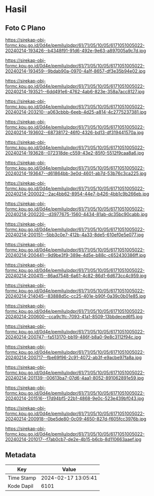 # Hasil

## Foto C Plano

https://sirekap-obj-formc.kpu.go.id/0d4e/pemilu/pdpr/61/71/05/10/05/6171051005022-20240214-193426--b4348f91-91d6-492e-9e63-a897005a9c7d.jpg

https://sirekap-obj-formc.kpu.go.id/0d4e/pemilu/pdpr/61/71/05/10/05/6171051005022-20240214-193459--9bdab90a-0970-4a1f-8657-df3e35b94e02.jpg

https://sirekap-obj-formc.kpu.go.id/0d4e/pemilu/pdpr/61/71/05/10/05/6171051005022-20240214-193521--6dd491e6-4762-4ab6-823e-358a7acc8127.jpg

https://sirekap-obj-formc.kpu.go.id/0d4e/pemilu/pdpr/61/71/05/10/05/6171051005022-20240214-203210--a063cbbb-6eeb-4d25-a814-4c2775237381.jpg

https://sirekap-obj-formc.kpu.go.id/0d4e/pemilu/pdpr/61/71/05/10/05/6171051005022-20240214-193602--68738172-46f0-4326-bd13-df319441570a.jpg

https://sirekap-obj-formc.kpu.go.id/0d4e/pemilu/pdpr/61/71/05/10/05/6171051005022-20240214-193628--072318de-c559-43e2-85f0-5512f9caa8a6.jpg

https://sirekap-obj-formc.kpu.go.id/0d4e/pemilu/pdpr/61/71/05/10/05/6171051005022-20240214-193647--d61864bb-3e0d-4601-ab7d-53b76c3ca225.jpg

https://sirekap-obj-formc.kpu.go.id/0d4e/pemilu/pdpr/61/71/05/10/05/6171051005022-20240214-200022--2ac4bb62-8954-44e7-b426-4bb1c9b266eb.jpg

https://sirekap-obj-formc.kpu.go.id/0d4e/pemilu/pdpr/61/71/05/10/05/6171051005022-20240214-200220--d3977675-1560-4434-81ab-dc35bc90cabb.jpg

https://sirekap-obj-formc.kpu.go.id/0d4e/pemilu/pdpr/61/71/05/10/05/6171051005022-20240214-200151--5bb3c0e7-412b-4a33-8de5-610ef0e5e077.jpg

https://sirekap-obj-formc.kpu.go.id/0d4e/pemilu/pdpr/61/71/05/10/05/6171051005022-20240214-200441--9d9be3f9-389e-4d5e-b88c-c652430386ff.jpg

https://sirekap-obj-formc.kpu.go.id/0d4e/pemilu/pdpr/61/71/05/10/05/6171051005022-20240214-200415--86ad7548-6a61-4c82-86d1-6d673cc4c959.jpg

https://sirekap-obj-formc.kpu.go.id/0d4e/pemilu/pdpr/61/71/05/10/05/6171051005022-20240214-214045--83888d5c-cc25-401e-b90f-0a39c0b01e85.jpg

https://sirekap-obj-formc.kpu.go.id/0d4e/pemilu/pdpr/61/71/05/10/05/6171051005022-20240214-200600--cca9c1fc-7093-41a1-8509-13bbdeced6f5.jpg

https://sirekap-obj-formc.kpu.go.id/0d4e/pemilu/pdpr/61/71/05/10/05/6171051005022-20240214-200747--fa513170-bb19-486f-b8a0-9e8c3112f94c.jpg

https://sirekap-obj-formc.kpu.go.id/0d4e/pemilu/pdpr/61/71/05/10/05/6171051005022-20240214-200717--fbe69f96-2c91-4072-ab3f-e9acbe97fa8a.jpg

https://sirekap-obj-formc.kpu.go.id/0d4e/pemilu/pdpr/61/71/05/10/05/6171051005022-20240214-201139--00613ba7-07d6-4aa1-8052-891062891e59.jpg

https://sirekap-obj-formc.kpu.go.id/0d4e/pemilu/pdpr/61/71/05/10/05/6171051005022-20240214-201516--17d94bf5-22b1-4868-9e0c-523e439bf043.jpg

https://sirekap-obj-formc.kpu.go.id/0d4e/pemilu/pdpr/61/71/05/10/05/6171051005022-20240214-200918--0be5de80-0c09-4650-827d-f605fcc3976b.jpg

https://sirekap-obj-formc.kpu.go.id/0d4e/pemilu/pdpr/61/71/05/10/05/6171051005022-20240214-201017--f7ab0cb7-de2e-4b15-b6cb-8d110663aaef.jpg


## Metadata

| Key        | Value               |
| ---------- | ------------------- |
| Time Stamp | 2024-02-17 13:05:41 |
| Kode Dapil | 6101                |



